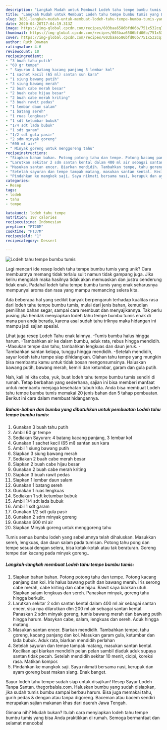```yaml
---
description: "Langkah Mudah untuk Membuat Lodeh tahu tempe bumbu tumis yang Lezat"
title: "Langkah Mudah untuk Membuat Lodeh tahu tempe bumbu tumis yang Lezat"
slug: 3831-langkah-mudah-untuk-membuat-lodeh-tahu-tempe-bumbu-tumis-yang-lezat
date: 2020-04-20T17:04:19.313Z
image: https://img-global.cpcdn.com/recipes/603baa6586bfd06b/751x532cq70/lodeh-tahu-tempe-bumbu-tumis-foto-resep-utama.jpg
thumbnail: https://img-global.cpcdn.com/recipes/603baa6586bfd06b/751x532cq70/lodeh-tahu-tempe-bumbu-tumis-foto-resep-utama.jpg
cover: https://img-global.cpcdn.com/recipes/603baa6586bfd06b/751x532cq70/lodeh-tahu-tempe-bumbu-tumis-foto-resep-utama.jpg
author: Ruth Bowman
ratingvalue: 4.6
reviewcount: 10
recipeingredient:
- "3 buah tahu putih"
- "60 gr tempe"
- " Sayuran 4 batang kacang panjang 3 lembar kol"
- "1 sachet kecil (65 ml) santan sun kara"
- "1 siung bawang putih"
- "3 siung bawang merah"
- "2 buah cabe merah besar"
- "2 buah cabe hijau besar"
- "2 buah cabe merah kriting"
- "3 buah rawit pedas"
- "1 lembar daun salam"
- "1 batang sereh"
- "1 ruas lengkuas"
- "1 sdt ketumbar bubuk"
- "1/4 sdt lada bubuk"
- "1 sdt garam"
- "1/2 sdt gula pasir"
- "2 sdm minyak goreng"
- "600 ml air"
- " Minyak goreng untuk menggoreng tahu"
recipeinstructions:
- "Siapkan bahan bahan. Potong potong tahu dan tempe. Potong kacang panjang dan kol. Iris halus bawang putih dan bawang merah. Iris serong cabe merah, cabe kriting dan cabe hijau. Rawit saya biarkan utuh. Siapkan salam lengkuas dan sereh. Panaskan minyak, goreng tahu hingga berkulit."
- "Larutkan sekitar 2 sdm santan kental dalam 400 ml air sebagai santan encer, sisa nya dilarutkan dlm 200 ml air sebagai santan kental. Panaskan 2 sdm minyak goreng, tumis bawang merah dan bawang putih hingga harum. Masykan cabe, salam, lengkuas dan sereh. Aduk hingga matang."
- "Masukan santan encer. Biarkan mendidih. Tambahkan tempe, tahu goreng, kacang panjang dan kol. Masukan garam gula, ketumbar dan lada bubuk. Aduk rata, biarkan mendidih perlahan"
- "Setelah sayuran dan tempe tampak matang, masukan santan kental. Kecilkan api biarkan mendidih pelan pelan sambil diaduk aduk supaya santan tidak pecah. Setelah mendidih sekitar 10 menit, cicipi, koreksi rasa. Matikan kompor."
- "Pindahkan ke mangkok saji. Saya nikmati bersama nasi, kerupuk dan ayam goreng buat makan siang. Enak banget."
categories:
- Resep
tags:
- lodeh
- tahu
- tempe

katakunci: lodeh tahu tempe 
nutrition: 197 calories
recipecuisine: Indonesian
preptime: "PT20M"
cooktime: "PT37M"
recipeyield: "1"
recipecategory: Dessert

---
```



![Lodeh tahu tempe bumbu tumis](https://img-global.cpcdn.com/recipes/603baa6586bfd06b/751x532cq70/lodeh-tahu-tempe-bumbu-tumis-foto-resep-utama.jpg)

Lagi mencari ide resep lodeh tahu tempe bumbu tumis yang unik? Cara membuatnya memang tidak terlalu sulit namun tidak gampang juga. Jika keliru mengolah maka hasilnya tidak akan memuaskan dan justru cenderung tidak enak. Padahal lodeh tahu tempe bumbu tumis yang enak seharusnya mempunyai aroma dan rasa yang mampu memancing selera kita.

Ada beberapa hal yang sedikit banyak berpengaruh terhadap kualitas rasa dari lodeh tahu tempe bumbu tumis, mulai dari jenis bahan, kemudian pemilihan bahan segar, sampai cara membuat dan menyajikannya. Tak perlu pusing jika hendak menyiapkan lodeh tahu tempe bumbu tumis enak di mana pun anda berada, karena asal sudah tahu triknya maka hidangan ini mampu jadi sajian spesial.

Lihat juga resep Lodeh Tahu enak lainnya. -Tumis bumbu halus hingga harum. -Tambahkan air ke dalam bumbu, aduk rata, rebus hingga mendidih. -Masukan tempe dan tahu, tambahkan lengkuas dan daun jeruk. -Tambahkan santan kelapa, tunggu hingga mendidih. -Setelah mendidih, sayur lodeh tahu tempe siap dihidangkan. Olahan tahu tempe yang mungkin bisa membantu kamu untuk tidak bosan mengonsumsinya. Haluskan bawang putih, bawang merah, kemiri dan ketumbar, garam dan gula putih.


Nah, kali ini kita coba, yuk, buat lodeh tahu tempe bumbu tumis sendiri di rumah. Tetap berbahan yang sederhana, sajian ini bisa memberi manfaat untuk membantu menjaga kesehatan tubuh kita. Anda bisa membuat Lodeh tahu tempe bumbu tumis memakai 20 jenis bahan dan 5 tahap pembuatan. Berikut ini cara dalam membuat hidangannya.

<!--inarticleads1-->

##### Bahan-bahan dan bumbu yang dibutuhkan untuk pembuatan Lodeh tahu tempe bumbu tumis:

1. Gunakan 3 buah tahu putih
1. Ambil 60 gr tempe
1. Sediakan  Sayuran: 4 batang kacang panjang, 3 lembar kol
1. Gunakan 1 sachet kecil (65 ml) santan sun kara
1. Ambil 1 siung bawang putih
1. Siapkan 3 siung bawang merah
1. Sediakan 2 buah cabe merah besar
1. Siapkan 2 buah cabe hijau besar
1. Gunakan 2 buah cabe merah kriting
1. Siapkan 3 buah rawit pedas
1. Siapkan 1 lembar daun salam
1. Gunakan 1 batang sereh
1. Gunakan 1 ruas lengkuas
1. Sediakan 1 sdt ketumbar bubuk
1. Ambil 1/4 sdt lada bubuk
1. Ambil 1 sdt garam
1. Gunakan 1/2 sdt gula pasir
1. Gunakan 2 sdm minyak goreng
1. Gunakan 600 ml air
1. Siapkan  Minyak goreng untuk menggoreng tahu


Tumis semua bumbu lodeh yang sebelumnya telah dihaluskan. Masukkan sereh, lengkuas, dan daun salam pada tumisan. Potong tahu pong dan tempe sesuai dengan selera, bisa kotak-kotak atau tak beraturan. Goreng tempe dan kacang pada minyak goreng.. 

<!--inarticleads2-->

##### Langkah-langkah membuat Lodeh tahu tempe bumbu tumis:

1. Siapkan bahan bahan. Potong potong tahu dan tempe. Potong kacang panjang dan kol. Iris halus bawang putih dan bawang merah. Iris serong cabe merah, cabe kriting dan cabe hijau. Rawit saya biarkan utuh. Siapkan salam lengkuas dan sereh. Panaskan minyak, goreng tahu hingga berkulit.
1. Larutkan sekitar 2 sdm santan kental dalam 400 ml air sebagai santan encer, sisa nya dilarutkan dlm 200 ml air sebagai santan kental. Panaskan 2 sdm minyak goreng, tumis bawang merah dan bawang putih hingga harum. Masykan cabe, salam, lengkuas dan sereh. Aduk hingga matang.
1. Masukan santan encer. Biarkan mendidih. Tambahkan tempe, tahu goreng, kacang panjang dan kol. Masukan garam gula, ketumbar dan lada bubuk. Aduk rata, biarkan mendidih perlahan
1. Setelah sayuran dan tempe tampak matang, masukan santan kental. Kecilkan api biarkan mendidih pelan pelan sambil diaduk aduk supaya santan tidak pecah. Setelah mendidih sekitar 10 menit, cicipi, koreksi rasa. Matikan kompor.
1. Pindahkan ke mangkok saji. Saya nikmati bersama nasi, kerupuk dan ayam goreng buat makan siang. Enak banget.


Sayur lodeh tahu tempe sudah siap untuk disajikan! Resep Sayur Lodeh Tanpa Santan. thegorbalsla.com. Haluskan bumbu yang sudah disiapkan, jika sudah tumis bumbu sampai berbau harum. Bisa juga memakai tahu, gurih pedas &amp; dengan atau tanpa digoreng. Baceman atau bacem sendiri merupakan sajian makanan khas dari daerah Jawa Tengah. 

Gimana nih? Mudah bukan? Itulah cara menyiapkan lodeh tahu tempe bumbu tumis yang bisa Anda praktikkan di rumah. Semoga bermanfaat dan selamat mencoba!
